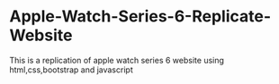 # Apple-Watch-Series-6-Replicate-Website

This is a replication of apple watch series 6 website using html,css,bootstrap and javascript
